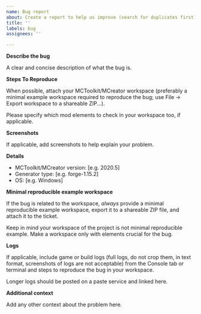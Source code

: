 ```yaml
---
name: Bug report
about: Create a report to help us improve (search for duplicates first)
title: ''
labels: bug
assignees: ''

---
```


**Describe the bug**

A clear and concise description of what the bug is.

**Steps To Reproduce**

When possible, attach your MCToolkit/MCreator workspace (preferably a minimal example workspace required to reproduce the bug; use File -> Export workspace to a shareable ZIP...).

Please specify which mod elements to check in your workspace too, if applicable.

**Screenshots**

If applicable, add screenshots to help explain your problem.

**Details**
 - MCToolkit/MCreator version: [e.g. 2020.5]
 - Generator type: [e.g. forge-1.15.2]
 - OS: [e.g. Windows]

**Minimal reproducible example workspace**

If the bug is related to the workspace, *always* provide a minimal reproducible example 
workspace, export it to a shareable ZIP file, and attach it to the ticket.

Keep in mind your workspace of the project is not minimal reproducible example.
Make a workspace only with elements crucial for the bug.

**Logs**

If applicable, include game or build logs (full logs, do not crop them, in text format, 
screenshots of logs are not acceptable) from the Console tab or terminal and steps to reproduce the bug in your workspace. 

Longer logs should be posted on a paste service and linked here.

**Additional context**

Add any other context about the problem here.
